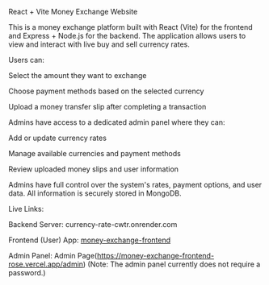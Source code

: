 React + Vite Money Exchange Website

This is a money exchange platform built with React (Vite) for the frontend and Express + Node.js for the backend. The application allows users to view and interact with live buy and sell currency rates.

Users can:

Select the amount they want to exchange

Choose payment methods based on the selected currency

Upload a money transfer slip after completing a transaction

Admins have access to a dedicated admin panel where they can:

Add or update currency rates

Manage available currencies and payment methods

Review uploaded money slips and user information

Admins have full control over the system's rates, payment options, and user data. All information is securely stored in MongoDB.

Live Links:

Backend Server: currency-rate-cwtr.onrender.com

Frontend (User) App: [money-exchange-frontend](https://money-exchange-frontend-rose.vercel.app/)

Admin Panel: Admin Page(https://money-exchange-frontend-rose.vercel.app/admin)
(Note: The admin panel currently does not require a password.)
